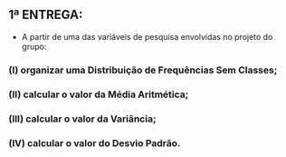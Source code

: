 ## 1ª ENTREGA:

- A partir de uma das variáveis de pesquisa envolvidas no projeto do grupo:
### (I) organizar uma Distribuição de Frequências Sem Classes;
### (II) calcular o valor da Média Aritmética;
### (III) calcular o valor da Variância;
### (IV) calcular o valor do Desvio Padrão.
